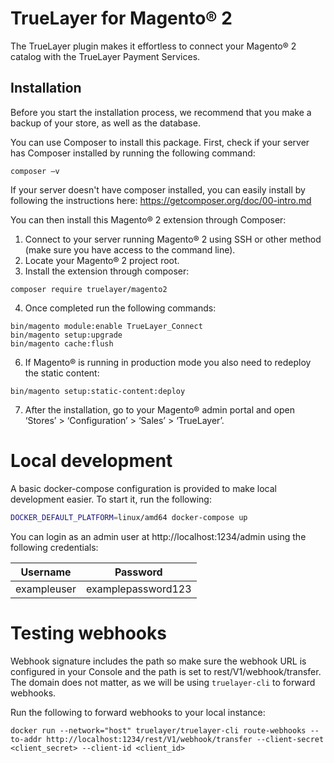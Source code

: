 # TrueLayer for Magento® 2

The TrueLayer plugin makes it effortless to connect your Magento® 2 catalog with the TrueLayer Payment Services.

## Installation
Before you start the installation process, we recommend that you make a backup of your store, as well as the database.

You can use Composer to install this package. First, check if your server has Composer installed by running the following command:
```
composer –v
```

If your server doesn't have composer installed, you can easily install by following the instructions here: https://getcomposer.org/doc/00-intro.md

You can then install this Magento® 2 extension through Composer:

1.	Connect to your server running Magento® 2 using SSH or other method (make sure you have access to the command line).
2.	Locate your Magento® 2 project root.
3.	Install the extension through composer:
```
composer require truelayer/magento2
```
4.	Once completed run the following commands:
```
bin/magento module:enable TrueLayer_Connect
bin/magento setup:upgrade
bin/magento cache:flush
```
6.  If Magento® is running in production mode you also need to redeploy the static content:
```
bin/magento setup:static-content:deploy
```
7.  After the installation, go to your Magento® admin portal and open ‘Stores’ > ‘Configuration’ > ‘Sales’ > ‘TrueLayer’.

# Local development
A basic docker-compose configuration is provided to make local development easier. To start it, run the following:

```bash
DOCKER_DEFAULT_PLATFORM=linux/amd64 docker-compose up
```
You can login as an admin user at http://localhost:1234/admin using the following credentials:

| Username | Password |
| -------- | -------- |
| exampleuser | examplepassword123 |

# Testing webhooks
Webhook signature includes the path so make sure the webhook URL is configured in your Console and the path is set to rest/V1/webhook/transfer. 
The domain does not matter, as we will be using `truelayer-cli` to forward webhooks.

Run the following to forward webhooks to your local instance:
```
docker run --network="host" truelayer/truelayer-cli route-webhooks --to-addr http://localhost:1234/rest/V1/webhook/transfer --client-secret <client_secret> --client-id <client_id>
```
